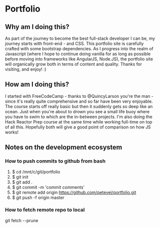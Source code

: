 # Portfolio
## Why am I doing this?
As part of the journey to become the best full-stack developer I can be, my journey starts with front-end - <html/> and CSS. This portfolio site is carefully crafted with some bootstrap dependencies. As I progress into the realm of Javascript (where I hope to continue doing vanilla for as long as possible before moving into frameworks like AngularJS, Node.JS), the portfolio site will organically grow both in terms of content and quality. Thanks for visiting, and enjoy! :)

## How am I doing this?
I started with FreeCodeCamp - thanks to @QuincyLarson you're the man - since it's really quite comprehensive and so far have been very enjoyable. The course starts off really basic but then it suddenly gets so deep like an ocean. Just when you're about to drown you see a small life buoy where you have to swim to which are the in-between projects. I'm also doing the Hack Reactor Prep course at the same time while working full-time on top of all this. Hopefully both will give a good point of comparison on how JS works!

## Notes on the development ecosystem

### How to push commits to github from bash
1. $ cd /mnt/c/git/portfolio
2. $ git init
3. $ git add .
4. $ git commit -m 'commit comments'
5. $ git remote add origin https://github.com/petevej/portfolio.git
6. $ git push -f origin master

### How to fetch remote repo to local
git fetch --prune
